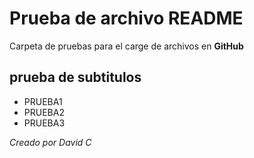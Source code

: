 # Prueba de archivo README


Carpeta de pruebas para el carge de archivos en **GitHub**


## prueba de subtitulos

* PRUEBA1
* PRUEBA2
* PRUEBA3

_Creado por David C_

